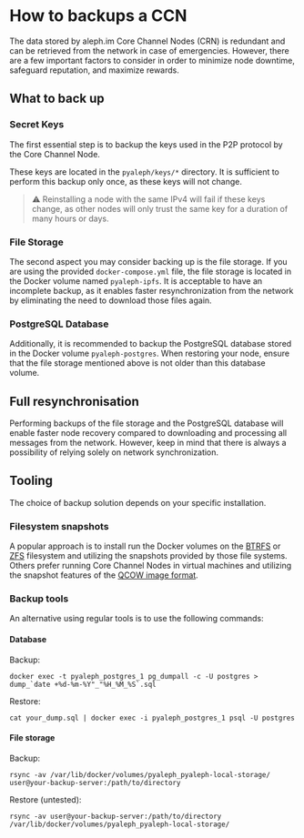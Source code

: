 # How to backups a CCN

The data stored by aleph.im Core Channel Nodes (CRN) is redundant and can be retrieved from the network in case of
emergencies. However, there are a few important factors to consider in order to minimize node downtime, safeguard
reputation, and maximize rewards.

## What to back up

### Secret Keys

The first essential step is to backup the keys used in the P2P protocol by the Core Channel Node.

These keys are located
in the `pyaleph/keys/*` directory. It is sufficient to perform this backup only once, as these keys will not change.

> ⚠️ Reinstalling a node with the same IPv4 will fail if these keys change, as other nodes will only trust the same key
> for a duration of many hours or days.

### File Storage

The second aspect you may consider backing up is the file storage. If you are using the provided `docker-compose.yml`
file, the file storage is located in the Docker volume named `pyaleph-ipfs`. It is acceptable to have an incomplete
backup, as it enables faster resynchronization from the network by eliminating the need to download those files again.

### PostgreSQL Database

Additionally, it is recommended to backup the PostgreSQL database stored in the Docker volume `pyaleph-postgres`. When
restoring your node, ensure that the file storage mentioned above is not older than this database volume.

## Full resynchronisation

Performing backups of the file storage and the PostgreSQL database will enable faster node recovery compared to
downloading and processing all messages from the network. However, keep in mind that there is always a possibility of
relying solely on network synchronization.

## Tooling

The choice of backup solution depends on your specific installation.

### Filesystem snapshots

A popular approach is to install run the Docker volumes on
the [BTRFS](https://www.kernel.org/doc/html/latest/filesystems/btrfs.html)
or [ZFS](https://openzfs.org/) filesystem and utilizing the snapshots provided by those file systems.
Others prefer running Core Channel Nodes in virtual machines and utilizing the snapshot features of
the [QCOW image format](https://wiki.qemu.org/Features/Qcow3).

### Backup tools

An alternative using regular tools is to use the following commands:

#### Database

Backup:

```shell
docker exec -t pyaleph_postgres_1 pg_dumpall -c -U postgres > dump_`date +%d-%m-%Y"_"%H_%M_%S`.sql
```

Restore:

```shell
cat your_dump.sql | docker exec -i pyaleph_postgres_1 psql -U postgres
```

#### File storage

Backup:

```shell
rsync -av /var/lib/docker/volumes/pyaleph_pyaleph-local-storage/ user@your-backup-server:/path/to/directory
```

Restore (untested):

```shell
rsync -av user@your-backup-server:/path/to/directory /var/lib/docker/volumes/pyaleph_pyaleph-local-storage/
```
